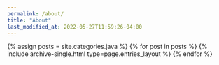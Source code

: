 ```yaml
---
permalink: /about/
title: "About"
last_modified_at: 2022-05-27T11:59:26-04:00
---
```


{% assign posts = site.categories.java %}
{% for post in posts %} {% include archive-single.html type=page.entries_layout %} {% endfor %}